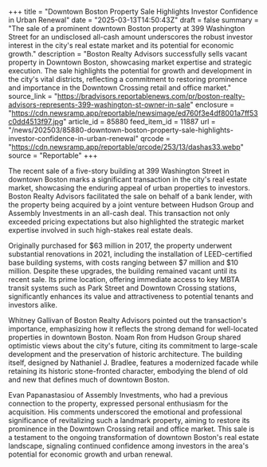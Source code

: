 +++
title = "Downtown Boston Property Sale Highlights Investor Confidence in Urban Renewal"
date = "2025-03-13T14:50:43Z"
draft = false
summary = "The sale of a prominent downtown Boston property at 399 Washington Street for an undisclosed all-cash amount underscores the robust investor interest in the city's real estate market and its potential for economic growth."
description = "Boston Realty Advisors successfully sells vacant property in Downtown Boston, showcasing market expertise and strategic execution. The sale highlights the potential for growth and development in the city's vital districts, reflecting a commitment to restoring prominence and importance in the Downtown Crossing retail and office market."
source_link = "https://bradvisors.reportablenews.com/pr/boston-realty-advisors-represents-399-washington-st-owner-in-sale"
enclosure = "https://cdn.newsramp.app/reportable/newsimage/ed760f3e4df8001a7ff53c0dd4513f97.jpg"
article_id = 85880
feed_item_id = 11887
url = "/news/202503/85880-downtown-boston-property-sale-highlights-investor-confidence-in-urban-renewal"
qrcode = "https://cdn.newsramp.app/reportable/qrcode/253/13/dashas33.webp"
source = "Reportable"
+++

<p>The recent sale of a five-story building at 399 Washington Street in downtown Boston marks a significant transaction in the city's real estate market, showcasing the enduring appeal of urban properties to investors. Boston Realty Advisors facilitated the sale on behalf of a bank lender, with the property being acquired by a joint venture between Hudson Group and Assembly Investments in an all-cash deal. This transaction not only exceeded pricing expectations but also highlighted the strategic market expertise involved in such high-stakes real estate deals.</p><p>Originally purchased for $63 million in 2017, the property underwent substantial renovations in 2021, including the installation of LEED-certified base building systems, with costs ranging between $7 million and $10 million. Despite these upgrades, the building remained vacant until its recent sale. Its prime location, offering immediate access to key MBTA transit systems such as Park Street and Downtown Crossing stations, significantly enhances its value and attractiveness to potential tenants and investors alike.</p><p>Whitney Gallivan of Boston Realty Advisors pointed out the transaction's importance, emphasizing how it reflects the strong demand for well-located properties in downtown Boston. Noam Ron from Hudson Group shared optimistic views about the city's future, citing its commitment to large-scale development and the preservation of historic architecture. The building itself, designed by Nathaniel J. Bradlee, features a modernized facade while retaining its historic stone-fronted character, embodying the blend of old and new that defines much of downtown Boston.</p><p>Evan Papanastasiou of Assembly Investments, who had a previous connection to the property, expressed personal enthusiasm for the acquisition. His comments underscored the emotional and professional significance of revitalizing such a landmark property, aiming to restore its prominence in the Downtown Crossing retail and office market. This sale is a testament to the ongoing transformation of downtown Boston's real estate landscape, signaling continued confidence among investors in the area's potential for economic growth and urban renewal.</p>